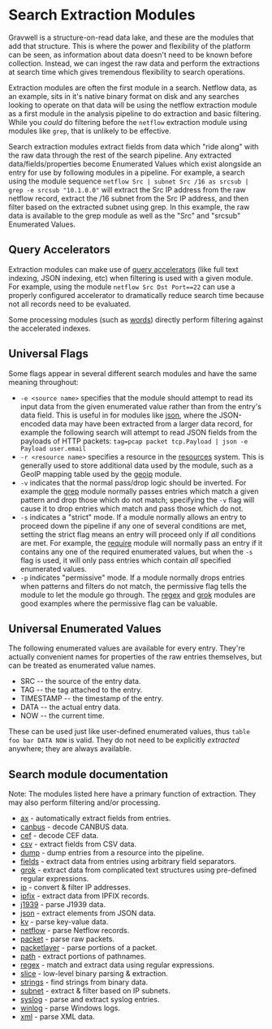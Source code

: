# Search Extraction Modules

Gravwell is a structure-on-read data lake, and these are the modules that add that structure. This is where the power and flexibility of the platform can be seen, as information about data doesn't need to be known before collection. Instead, we can ingest the raw data and perform the extractions at search time which gives tremendous flexibility to search operations.

Extraction modules are often the first module in a search. Netflow data, as an example, sits in it's native binary format on disk and any searches looking to operate on that data will be using the netflow extraction module as a first module in the analysis pipeline to do extraction and basic filtering. While you *could* do filtering before the `netflow` extraction module using modules like `grep`, that is unlikely to be effective.

Search extraction modules extract fields from data which "ride along" with the raw data through the rest of the search pipeline. Any extracted data/fields/properties become Enumerated Values which exist alongside an entry for use by following modules in a pipeline. For example, a search using the module sequence `netflow Src | subnet Src /16 as srcsub | grep -e srcsub "10.1.0.0"` will extract the Src IP address from the raw netflow record, extract the /16 subnet from the Src IP address, and then filter based on the extracted subnet using grep. In this example, the raw data is available to the grep module as well as the "Src" and "srcsub" Enumerated Values.

## Query Accelerators

Extraction modules can make use of [query accelerators](configuration/accelerators.md) (like full text indexing, JSON indexing, etc) when filtering is used with a given module. For example, using the module `netflow Src Dst Port==22` can use a properly configured accelerator to dramatically reduce search time because not all records need to be evaluated.

Some processing modules (such as [words](words/words.md)) directly perform filtering against the accelerated indexes.

## Universal Flags

Some flags appear in several different search modules and have the same meaning throughout:

* `-e <source name>` specifies that the module should attempt to read its input data from the given enumerated value rather than from the entry's data field. This is useful in for modules like [json](json/json.md), where the JSON-encoded data may have been extracted from a larger data record, for example the following search will attempt to read JSON fields from the payloads of HTTP packets: `tag=pcap packet tcp.Payload | json -e Payload user.email`
* `-r <resource name>` specifies a resource in the [resources](#!resources/resources.md) system. This is generally used to store additional data used by the module, such as a GeoIP mapping table used by the [geoip](geoip/geoip.md) module.
* `-v` indicates that the normal pass/drop logic should be inverted. For example the [grep](grep/grep.md) module normally passes entries which match a given pattern and drop those which do not match; specifying the `-v` flag will cause it to drop entries which match and pass those which do not.
* `-s` indicates a "strict" mode. If a module normally allows an entry to proceed down the pipeline if any one of several conditions are met, setting the strict flag means an entry will proceed only if *all* conditions are met. For example, the [require](require/require.md) module will normally pass an entry if it contains any one of the required enumerated values, but when the `-s` flag is used, it will only pass entries which contain *all* specified enumerated values.
* `-p` indicates "permissive" mode.  If a module normally drops entries when patterns and filters do not match, the permissive flag tells the module to let the module go through.  The [regex](regex/regex.md) and [grok](grok/grok.md) modules are good examples where the permissive flag can be valuable.

## Universal Enumerated Values

The following enumerated values are available for every entry. They're actually convenient names for properties of the raw entries themselves, but can be treated as enumerated value names.

* SRC -- the source of the entry data.
* TAG -- the tag attached to the entry.
* TIMESTAMP -- the timestamp of the entry.
* DATA -- the actual entry data.
* NOW -- the current time.

These can be used just like user-defined enumerated values, thus `table foo bar DATA NOW` is valid. They do not need to be explicitly *extracted* anywhere; they are always available.

## Search module documentation

Note: The modules listed here have a primary function of extraction. They may also perform filtering and/or processing.

* [ax](ax/ax.md) - automatically extract fields from entries.
* [canbus](canbus/canbus.md) - decode CANBUS data.
* [cef](cef/cef.md) - decode CEF data.
* [csv](csv/csv.md) - extract fields from CSV data.
* [dump](dump/dump.md) - dump entries from a resource into the pipeline.
* [fields](fields/fields.md) - extract data from entries using arbitrary field separators.
* [grok](grok/grok.md) - extract data from complicated text structures using pre-defined regular expressions.
* [ip](ip/ip.md) - convert & filter IP addresses.
* [ipfix](ipfix/ipfix.md) - extract data from IPFIX records.
* [j1939](j1939/j1939.md) - parse J1939 data.
* [json](json/json.md) - extract elements from JSON data.
* [kv](kv/kv.md) - parse key-value data.
* [netflow](netflow/netflow.md) - parse Netflow records.
* [packet](packet/packet.md) - parse raw packets.
* [packetlayer](packetlayer/packetlayer.md) - parse portions of a packet.
* [path](path/path.md) - extract portions of pathnames.
* [regex](regex/regex.md) - match and extract data using regular expressions.
* [slice](slice/slice.md) - low-level binary parsing & extraction.
* [strings](strings/strings.md) - find strings from binary data.
* [subnet](subnet/subnet.md) - extract & filter based on IP subnets.
* [syslog](syslog/syslog.md) - parse and extract syslog entries.
* [winlog](winlog/winlog.md) - parse Windows logs.
* [xml](xml/xml.md) - parse XML data.
